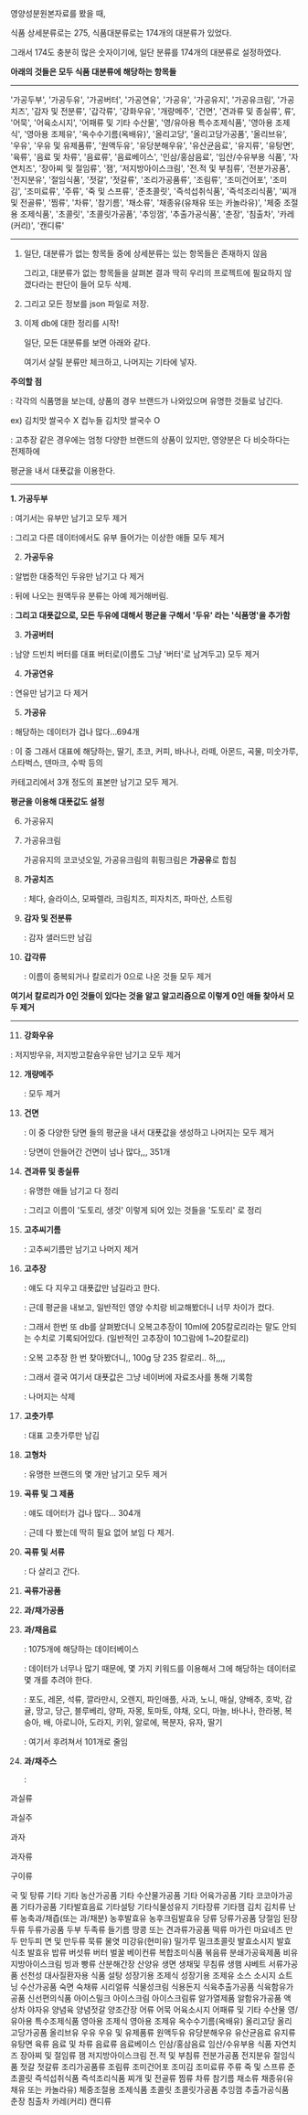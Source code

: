 영양성분원본자료를 봤을 때, 

식품 상세분류로는 275, 식품대분류로는 174개의 대분류가 있었다.

그래서 174도 충분히 많은 숫자이기에, 일단 분류를 174개의 대분류로 설정하였다.



**아래의 것들은 모두 식품 대분류에 해당하는 항목들**

---

'가공두부', '가공두유', '가공버터', '가공연유', '가공유', '가공유지', '가공유크림', '가공치즈', '감자 및 전분류', '갑각류', '강화우유', '개량메주', '건면', '견과류 및 종실류', 
류', '어묵', '어육소시지', '어패류 및 기타 수산물', '영/유아용 특수조제식품', '영아용 조제식', '영아용 조제유', '옥수수기름(옥배유)', '올리고당', '올리고당가공품', '올리브유', '우유', '우유 및 유제품류', '원액두유', '유당분해우유', '유산균음료', '유지류', '유탕면', '육류', '음료 및 차류', '음료류', '음료베이스', '인삼/홍삼음료', '임산/수유부용 식품', '자연치즈', '장아찌 및 절임류', '잼', '저지방아이스크림', '전.적 및 부침류', '전분가공품', '전지분유', '절임식품', '젓갈', '젓갈류', '조리가공품류', '조림류', '조미건어포', '조미
김', '조미료류', '주류', '죽 및 스프류', '준초콜릿', '즉석섭취식품', '즉석조리식품', '찌개 및 전골류', '찜류', '차류', '참기름', '채소류', '채종유(유채유 또는 카놀라유)', '체중 
조절용 조제식품', '초콜릿', '초콜릿가공품', '추잉껌', '추출가공식품', '춘장', '침출차', '카레(커리)', '캔디류'



-----

1. 일단, 대분류가 없는 항목들 중에 상세분류는 있는 항목들은 존재하지 않음

   그리고, 대분류가 없는 항목들을 살펴본 결과 딱히 우리의 프로젝트에 필요하지 않겠다라는 판단이 들어 모두 삭제.

   

2. 그리고 모든 정보를 json 파일로 저장.

3. 이제 db에 대한 정리를 시작!

   일단, 모든 대분류를 보면 아래와 같다.

   여기서 살릴 분류만 체크하고, 나머지는 기타에 넣자.

**주의할 점**

: 각각의 식품명을 보는데, 상품의 경우 브랜드가 나와있으며 유명한 것들로 남긴다.

ex) 김치맛 쌀국수 X 컵누들 김치맛 쌀국수 O

: 고추장 같은 경우에는 엄청 다양한 브랜드의 상품이 있지만, 영양분은 다 비슷하다는 전제하에

 평균을 내서 대푯값을 이용한다.

-----

**1. 가공두부**

:  여기서는 유부만 남기고 모두 제거

: 그리고 다른 데이터에서도 유부 들어가는 이상한 애들 모두 제거



2. **가공두유**  

: 알법한 대중적인 두유만 남기고 다 제거

: 뒤에 나오는 원액두유 분류는 아예 제거해버림.

: **그리고 대푯값으로, 모든 두유에 대해서 평균을 구해서 '두유' 라는 '식품명'을 추가함**



3. **가공버터**  

: 남양 드빈치 버터를 대표 버터로(이름도 그냥 '버터'로 남겨두고) 모두 제거



4. **가공연유**  

: 연유만 남기고 다 제거



5. **가공유**    

: 해당하는 데이터가 겁나 많다...694개

: 이 중 그래서 대표에 해당하는, 딸기, 초코, 커피, 바나나, 라떼, 아몬드, 곡물, 미숫가루, 스타벅스, 덴마크, 수박 등의 

카테고리에서 3개 정도의 표본만 남기고 모두 제거.

**평균을 이용해 대푯값도 설정**



6. 가공유지  

7. 가공유크림

   가공유지의 코코넛오일, 가공유크림의 휘핑크림은 **가공유**로 합침



8. **가공치즈**

   : 체다, 슬라이스, 모짜렐라, 크림치즈, 피자치즈, 파마산, 스트링

   

9. **감자 및 전분류**

   : 감자 샐러드만 남김

   

10. **갑각류**

    : 이름이 중복되거나 칼로리가 0으로 나온 것들 모두 제거

**여기서 칼로리가 0인 것들이 있다는 것을 알고 알고리즘으로 이렇게 0인 애들 찾아서 모두 제거**

----------------------

11. **강화우유**

: 저지방우유, 저지방고칼슘우유만 남기고 모두 제거



12. **개량메주**

    : 모두 제거

13. **건면**

    : 이 중 다양한 당면 들의 평균을 내서 대푯값을 생성하고 나머지는 모두 제거

    : 당면이 안들어간 건면이 넘나 많다,,, 351개

    

14. **견과류 및 종실류**

    : 유명한 애들 남기고 다 정리

    : 그리고 이름이 '도토리, 생것' 이렇게 되어 있는 것들을 '도토리' 로 정리

    

15. **고추씨기름**

    : 고추씨기름만 남기고 나머지 제거

    

16. **고추장**

    : 얘도 다 지우고 대푯값만 남길라고 한다.

    : 근데 평균을 내보고, 일반적인 영양 수치랑 비교해봤더니 너무 차이가 컸다.

    : 그래서 한번 또 db를 살펴봤더니 오복고추장이 10ml에 205칼로리라는 말도 안되는 수치로 기록되어있다. (일반적인 고추장이 10그람에 1~20칼로리)

    : 오복 고추장 한 번 찾아봤더니,, 100g 당 235 칼로리.. 하,,,,

    : 그래서 결국 여기서 대푯값은 그냥 네이버에 자료조사를 통해 기록함

    : 나머지는 삭제

17. **고춧가루**

    : 대표 고춧가루만 남김

    

18. **고형차**

    : 유명한 브랜드의 몇 개만 남기고 모두 제거

    

19. **곡류 및 그 제품**

    : 얘도 데어터가 겁나 많다... 304개

    : 근데 다 봤는데 딱히 필요 없어 보임 다 제거.

    

20. **곡류 및 서류**

    : 다 살리고 간다.

    

21. **곡류가공품**

    

    

22. **과/채가공품**

    

23. **과/채음료**

    : 1075개에 해당하는 데이터베이스

    : 데이터가 너무나 많기 때문에, 몇 가지 키워드를 이용해서 그에 해당하는 데이터로 몇 개를 추려야 한다.

    : 포도, 레몬, 석류, 깔라만시, 오렌지, 파인애플, 사과, 노니, 매실, 양배추, 호박, 감귤, 망고, 당근, 블루베리, 양파, 자몽, 토마토, 야채, 오디, 마늘, 바나나, 한라봉, 복숭아, 배, 아로니아, 도라지, 키위, 알로에, 복분자, 유자, 딸기

    : 여기서 후려쳐서 101개로 줄임

24. **과/채주스**

    : 





과실류

과실주

과자

과자류

구이류

국 및 탕류
기타
기타 농산가공품
기타 수산물가공품
기타 어육가공품
기타 코코아가공품
기타가공품
기타발효음료
기타설탕
기타식물성유지
기타장류
기타잼
김치
김치류
난류
농축과/채즙(또는 과/채분)
농후발효유
농후크림발효유
당류
당류가공품
당절임
된장
두류
두류가공품
두부
두족류
들기름
땅콩 또는 견과류가공품
떡류
마가린
마요네즈
만두
만두피
면 및 만두류
묵류
물엿
미강유(현미유)
밀가루
밀크초콜릿
발효소시지
발효식초
발효유
밥류
버섯류
버터
벌꿀
베이컨류
복합조미식품
볶음류
분쇄가공육제품
비유지방아이스크림
빙과
빵류
산분해간장
산양유
생면
생채및 무침류
생햄
샤베트
서류가공품
선천성 대사질환자용 식품
설탕
성장기용 조제식
성장기용 조제유
소스
소시지
쇼트닝
수산가공품
숙면
숙채류
시리얼류
식물성크림
식용돈지
식육추출가공품
식육함유가공품
신선편의식품
아이스밀크
아이스크림
아이스크림류
알가열제품
알함유가공품
액상차
야자유
양념육
양념젓갈
양조간장
어류
어묵
어육소시지
어패류 및 기타 수산물
영/유아용 특수조제식품
영아용 조제식
영아용 조제유
옥수수기름(옥배유)
올리고당
올리고당가공품
올리브유
우유
우유 및 유제품류
원액두유
유당분해우유
유산균음료
유지류
유탕면
육류
음료 및 차류
음료류
음료베이스
인삼/홍삼음료
임산/수유부용 식품
자연치즈
장아찌 및 절임류
잼
저지방아이스크림
전.적 및 부침류
전분가공품
전지분유
절임식품
젓갈
젓갈류
조리가공품류
조림류
조미건어포
조미김
조미료류
주류
죽 및 스프류
준초콜릿
즉석섭취식품
즉석조리식품
찌개 및 전골류
찜류
차류
참기름
채소류
채종유(유채유 또는 카놀라유)
체중조절용 조제식품
초콜릿
초콜릿가공품
추잉껌
추출가공식품
춘장
침출차
카레(커리)
캔디류


